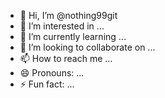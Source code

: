 - 👋 Hi, I’m @nothing99git
- 👀 I’m interested in ...
- 🌱 I’m currently learning ...
- 💞️ I’m looking to collaborate on ...
- 📫 How to reach me ...
- 😄 Pronouns: ...
- ⚡ Fun fact: ...

<!---
nothing99git/nothing99git is a ✨ special ✨ repository because its `README.md` (this file) appears on your GitHub profile.
You can click the Preview link to take a look at your changes.
--->
